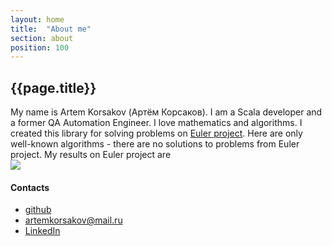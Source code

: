 ```yaml
---
layout: home
title:  "About me"
section: about
position: 100
---
```


## {{page.title}}

My name is Artem Korsakov (Артём Корсаков). 
I am a Scala developer and a former QA Automation Engineer.
I love mathematics and algorithms. 
I created this library for solving problems on <a href='https://projecteuler.net/about'>Euler project</a>.
Here are only well-known algorithms - there are no solutions to problems from Euler project.
My results on Euler project are 
<br><img src="https://projecteuler.net/profile/fonkost.png">

#### Contacts
 - <a href='https://github.com/artemkorsakov'>github</a>
 - <a href='mailto:artemkorsakov@mail.ru'>artemkorsakov@mail.ru</a>
 - <a href='https://www.linkedin.com/in/%D0%B0%D1%80%D1%82%D1%91%D0%BC-%D0%BA%D0%BE%D1%80%D1%81%D0%B0%D0%BA%D0%BE%D0%B2-a682646b/'>LinkedIn</a>
 

